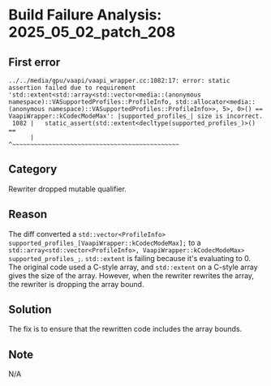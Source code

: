 # Build Failure Analysis: 2025_05_02_patch_208

## First error

```
../../media/gpu/vaapi/vaapi_wrapper.cc:1082:17: error: static assertion failed due to requirement 'std::extent<std::array<std::vector<media::(anonymous namespace)::VASupportedProfiles::ProfileInfo, std::allocator<media::(anonymous namespace)::VASupportedProfiles::ProfileInfo>>, 5>, 0>() == VaapiWrapper::kCodecModeMax': |supported_profiles_| size is incorrect.
 1082 |   static_assert(std::extent<decltype(supported_profiles_)>() ==
      |                 ^~~~~~~~~~~~~~~~~~~~~~~~~~~~~~~~~~~~~~~~~~~~~~~
```

## Category
Rewriter dropped mutable qualifier.

## Reason
The diff converted a `std::vector<ProfileInfo> supported_profiles_[VaapiWrapper::kCodecModeMax];` to a `std::array<std::vector<ProfileInfo>, VaapiWrapper::kCodecModeMax> supported_profiles_;`. `std::extent` is failing because it's evaluating to 0. The original code used a C-style array, and `std::extent` on a C-style array gives the size of the array. However, when the rewriter rewrites the array, the rewriter is dropping the array bound.

## Solution
The fix is to ensure that the rewritten code includes the array bounds.

## Note
N/A